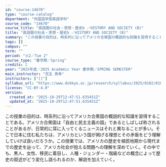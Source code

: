 ```yaml
---
id: "course:14670"
type: "course-catalog"
department: "外国語学部英語学科"
course_code: "14670"
course_title: "英語圏の社会・思想・歴史b ／HISTORY AND SOCIETY (B)"
title: "英語圏の社会・思想・歴史b ／HISTORY AND SOCIETY (B)"
summary: "この授業の目的は、時系列に沿ってアメリカ合衆国の概説的な知識を習得することである。アメリカ合衆国は「自由と民主主義の国」であるとしばしば称されることがあるが、日常的に耳に入ってくるニュースはそれと異なることが多い。そこで日本に住む私たちは、…"
tags: []
campus: ""
term: ""
period: "火2／Tue 2"
course_type: "春学期／Spring"
credits: 2
year: "2025年度／2025 Academic Year 春学期／SPRING SEMESTER"
main_instructor: "児玉 真希"
instructors: ["[]"]
syllabus_url: "https://www.dokkyo.ac.jp/research/syllabus/2025/0102/0102_14670_ja_JP.html"
license: "CC-BY-4.0"
version:
  created_at: "2025-10-29T12:47:51.635451Z"
  updated_at: "2025-10-29T12:47:51.635451Z"
---
```

この授業の目的は、時系列に沿ってアメリカ合衆国の概説的な知識を習得することである。アメリカ合衆国は「自由と民主主義の国」であるとしばしば称されることがあるが、日常的に耳に入ってくるニュースはそれと異なることが多い。そこで日本に住む私たちは、アメリカという国が掲げる理想とその矛盾をどう理解していけば良いだろうか。この授業では、アメリカの歴史を植民地期から現代までの歴史を辿って、アメリカ社会が抱える問題への理解を深めていく。その中でも、黒人、女性、移民に着目し、人種・ジェンダー・階級などの概念によって歴史の叙述がどう変化し語られるのか、解説を加えていく。
